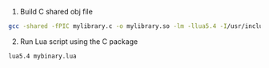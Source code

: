 1. Build C shared obj file
  ```sh
  gcc -shared -fPIC mylibrary.c -o mylibrary.so -lm -llua5.4 -I/usr/include/lua5.4
  ```

2. Run Lua script using the C package
  ```sh
  lua5.4 mybinary.lua
  ```
